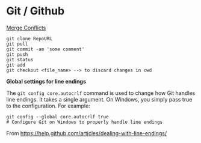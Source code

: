 # Git / Github #

[Merge Conflicts](http://www.bogotobogo.com/cplusplus/Git/Git_GitHub_Merge_Conflicts_with_Simple_Example.php)

```
git clone RepoURL 
git pull 
git commit -am 'some comment' 
git push 
git status 
git add 
git checkout <file_name> --> to discard changes in cwd 
```
 
**Global settings for line endings**
 
The `git config core.autocrlf` command is used to change how Git handles line endings. It takes a single argument. 
On Windows, you simply pass true to the configuration. For example: 

``` 
git config --global core.autocrlf true
# Configure Git on Windows to properly handle line endings 
```

From <https://help.github.com/articles/dealing-with-line-endings/>  
 
